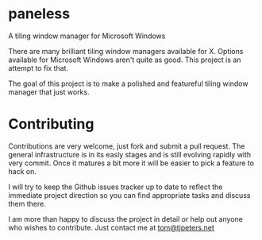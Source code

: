 paneless
========

A tiling window manager for Microsoft Windows

There are many brilliant tiling window managers available for X. Options available for Microsoft Windows aren't quite as good.
This project is an attempt to fix that.

The goal of this project is to make a polished and featureful tiling window manager that just works.

Contributing
============

Contributions are very welcome, just fork and submit a pull request. 
The general infrastructure is in its easly stages and is still evolving rapidly with very commit. Once it matures a bit more it will be easier to pick a feature to hack on.

I will try to keep the Github issues tracker up to date to reflect the immediate project direction so you can find appropriate tasks and discuss them there.

I am more than happy to discuss the project in detail or help out anyone who wishes to contribute. Just contact me at tom@tjpeters.net
